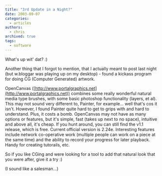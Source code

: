 ```yaml
---
title: "3rd Update in a Night?"
date: 2003-09-07
categories:
  - articles
authors:
  - chris
archived: true
tags:
  - software
---
```


What's up wit' dat? :)

Another thing that I forgot to mention, that I actually meant to post last night (but w.bloggar was playing up on my desktop) - found a kickass program for doing CG (Computer Generated) artwork.

OpenCanvas ([http://www.portalgraphics.net](http://www.portalgraphics.net)) combines some really wonderful natural media type brushes, with some basic photoshop functionality (layers, et al). This may not sound very different to, Painter, for example... well that's cos it isn't. However, I found Painter quite hard to get to grips with and hard to understand. Plus, it costs a bomb. OpenCanvas may not have as many options or features, but it's simple, fast (takes up next to no space), intuitive and above all, it's cheap. If you hunt around, you can still find the v1.1 release, which is free. Current official version is 2.24e. Interesting features include network co-operative work (multiple people can work on a piece at the same time) and the ability to record your progress for later playback. Handy for creating tutorails, etc.

So if you like CGing and were looking for a tool to add that natural look that you were after, give it a try :)

(I sound like a salesman...)
